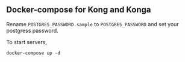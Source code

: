 ## Docker-compose for Kong and Konga

Rename `POSTGRES_PASSWORD.sample` to `POSTGRES_PASSWORD` and set your postgress password.

To start servers,
```
docker-compose up -d
```
